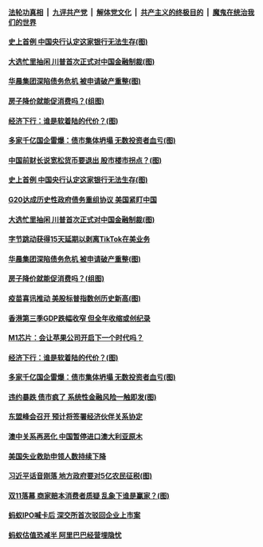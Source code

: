 ####  [法轮功真相](../../../../basic/blob/master/README.md?t=11151231) &nbsp;|&nbsp; [九评共产党](../../../../9ping.md/blob/master/README.md?t=11151231) &nbsp;|&nbsp; [解体党文化](../../../../jtdwh.md/blob/master/README.md?t=11151231)  &nbsp;|&nbsp; [共产主义的终极目的](../../../../gczydzjmd.md/blob/master/README.md?t=11151231) &nbsp;|&nbsp; [魔鬼在统治我们的世界](../../../../mgztzwmdsj.md/blob/master/README.md?t=11151231) 

#### [史上首例 中国央行认定这家银行无法生存(图)](../pages/p5/952598.md?t=11151231) 

#### [大选忙里抽闲 川普首次正式对中国金融制裁(图)](../pages/p5/952584.md?t=11151231) 

#### [华晨集团深陷债务危机 被申请破产重整(图)](../pages/p5/952567.md?t=11151231) 

#### [房子降价就能促消费吗？(组图)](../pages/p5/952523.md?t=11151231) 

#### [经济下行：谁是软着陆的代价？(图)](../pages/p5/952507.md?t=11151231) 

#### [多家千亿国企雷爆：债市集体坍塌 无数投资者血亏(图)](../pages/p5/952500.md?t=11151231) 

#### [中国前财长说宽松货币要退出 股市楼市拐点？(图)](../pages/p5/952604.md?t=11151231) 

#### [史上首例 中国央行认定这家银行无法生存(图)](../pages/p5/952598.md?t=11151231) 

#### [G20达成历史性政府债务重组协议 美国紧盯中国](../pages/p5/952588.md?t=11151231) 

#### [大选忙里抽闲 川普首次正式对中国金融制裁(图)](../pages/p5/952584.md?t=11151231) 

#### [字节跳动获得15天延期以剥离TikTok在美业务](../pages/p5/952568.md?t=11151231) 

#### [华晨集团深陷债务危机 被申请破产重整(图)](../pages/p5/952567.md?t=11151231) 

#### [房子降价就能促消费吗？(组图)](../pages/p5/952523.md?t=11151231) 

#### [疫苗喜讯推动 美股标普指数创历史新高(图)](../pages/p5/952527.md?t=11151231) 

#### [香港第三季GDP跌幅收窄 但全年收缩或创纪录](../pages/p5/952524.md?t=11151231) 

#### [M1芯片：会让苹果公司开启下一个时代吗？](../pages/p5/952519.md?t=11151231) 

#### [经济下行：谁是软着陆的代价？(图)](../pages/p5/952507.md?t=11151231) 

#### [多家千亿国企雷爆：债市集体坍塌 无数投资者血亏(图)](../pages/p5/952500.md?t=11151231) 

#### [违约暴跌 债市疯了 系统性金融风险一触即发(图)](../pages/p5/952497.md?t=11151231) 

#### [东盟峰会召开 预计将签署经济伙伴关系协定](../pages/p5/952461.md?t=11151231) 

#### [澳中关系再恶化 中国暂停进口澳大利亚原木](../pages/p5/952460.md?t=11151231) 

#### [美国失业救助申领人数持续下降](../pages/p5/952459.md?t=11151231) 

#### [习近平话音刚落 地方政府要对5亿农民征税(图)](../pages/p5/952457.md?t=11151231) 

#### [双11落幕 商家赔本消费者质疑 乱象下谁是赢家？(图)](../pages/p5/952399.md?t=11151231) 

#### [蚂蚁IPO喊卡后 深交所首次驳回企业上市案](../pages/p5/952405.md?t=11151231) 

#### [蚂蚁估值恐减半 阿里巴巴经营埋隐忧](../pages/p5/952403.md?t=11151231) 

